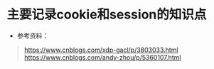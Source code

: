 # 主要记录cookie和session的知识点

* 参考资料：
> https://www.cnblogs.com/xdp-gacl/p/3803033.html
> https://www.cnblogs.com/andy-zhou/p/5360107.html